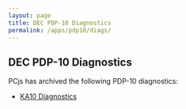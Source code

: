 ```yaml
---
layout: page
title: DEC PDP-10 Diagnostics
permalink: /apps/pdp10/diags/
---
```


DEC PDP-10 Diagnostics
----------------------

PCjs has archived the following PDP-10 diagnostics:

- [KA10 Diagnostics](ka10/)
